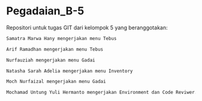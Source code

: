 # Pegadaian_B-5

Repositori untuk tugas GIT dari kelompok 5 yang beranggotakan:


```bash
Samatra Marwa Hany mengerjakan menu Tebus
```

```bash
Arif Ramadhan mengerjakan menu Tebus
```

```bash
Nurfauziah mengerjakan menu Gadai
```

```bash
Natasha Sarah Adelia mengerjakan menu Inventory 
```

```bash
Moch Nurfaizal mengerjakan menu Gadai
```

```bash
Mochamad Untung Yuli Hermanto mengerjakan Environment dan Code Reviwer.
```

